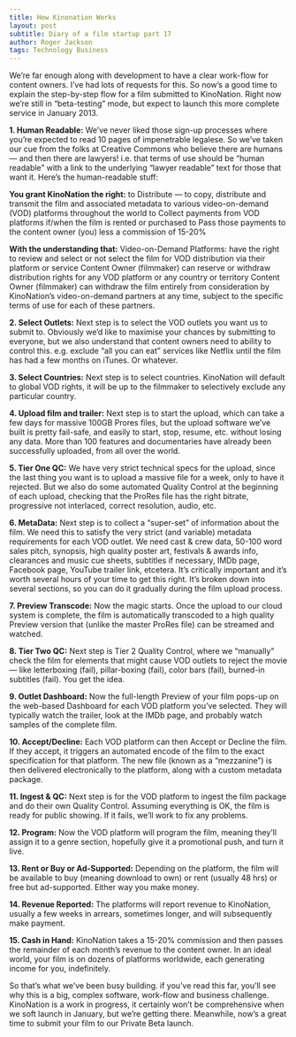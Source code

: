 ```yaml
---
title: How Kinonation Works
layout: post
subtitle: Diary of a film startup part 17
author: Roger Jackson
tags: Technology Business
---
```

We’re far enough along with development to have a clear work-flow for content owners. I’ve had lots of requests for this. So now’s a good time to explain the step-by-step flow for a film submitted to KinoNation. Right now we’re still in “beta-testing” mode, but expect to launch this more complete service in January 2013.

<b>1. Human Readable:</b> We’ve never liked those sign-up processes where you’re expected to read 10 pages of impenetrable legalese. So we’ve taken our cue from the folks at Creative Commons who believe there are humans — and then there are lawyers! i.e. that terms of use should be “human readable” with a link to the underlying “lawyer readable” text for those that want it. Here’s the human-readable stuff:

<b>You grant KinoNation the right:</b>
to Distribute — to copy, distribute and transmit the film and associated metadata to various video-on-demand (VOD) platforms throughout the world
to Collect payments from VOD platforms if/when the film is rented or purchased
to Pass those payments to the content owner (you) less a commission of 15-20%

<b>With the understanding that:</b>
Video-on-Demand Platforms: have the right to review and select or not select the film for VOD distribution via their platform or service
Content Owner (filmmaker) can reserve or withdraw distribution rights for any VOD platform or any country or territory
Content Owner (filmmaker) can withdraw the film entirely from consideration by KinoNation’s video-on-demand partners at any time, subject to the specific terms of use for each of these partners.

<b>2. Select Outlets:</b> Next step is to select the VOD outlets you want us to submit to. Obviously we’d like to maximise your chances by submitting to everyone, but we also understand that content owners need to ability to control this. e.g. exclude “all you can eat” services like Netflix until the film has had a few months on iTunes. Or whatever.

<b>3. Select Countries:</b> Next step is to select countries. KinoNation will default to global VOD rights, it will be up to the filmmaker to selectively exclude any particular country.

<b>4. Upload film and trailer:</b> Next step is to start the upload, which can take a few days for massive 100GB Prores files, but the upload software we’ve built is pretty fail-safe, and easily to start, stop, resume, etc. without losing any data. More than 100 features and documentaries have already been successfully uploaded, from all over the world.

<b>5. Tier One QC:</b> We have very strict technical specs for the upload, since the last thing you want is to upload a massive file for a week, only to have it rejected. But we also do some automated Quality Control at the beginning of each upload, checking that the ProRes file has the right bitrate, progressive not interlaced, correct resolution, audio, etc.

<b>6. MetaData:</b> Next step is to collect a “super-set” of information about the film. We need this to satisfy the very strict (and variable) metadata requirements for each VOD outlet. We need cast & crew data, 50-100 word sales pitch, synopsis, high quality poster art, festivals & awards info, clearances and music cue sheets, subtitles if necessary, IMDb page, Facebook page, YouTube trailer link, etcetera. It’s critically important and it’s worth several hours of your time to get this right. It’s broken down into several sections, so you can do it gradually during the film upload process.

<b>7. Preview Transcode:</b> Now the magic starts. Once the upload to our cloud system is complete, the film is automatically transcoded to a high quality Preview version that (unlike the master ProRes file) can be streamed and watched.

<b>8. Tier Two QC:</b> Next step is Tier 2 Quality Control, where we “manually” check the film for elements that might cause VOD outlets to reject the movie — like letterboxing (fail), pillar-boxing (fail), color bars (fail), burned-in subtitles (fail). You get the idea.

<b>9. Outlet Dashboard:</b> Now the full-length Preview of your film pops-up on the web-based Dashboard for each VOD platform you’ve selected. They will typically watch the trailer, look at the IMDb page, and probably watch samples of the complete film.

<b>10. Accept/Decline:</b> Each VOD platform can then Accept or Decline the film. If they accept, it triggers an automated encode of the film to the exact specification for that platform. The new file (known as a “mezzanine”) is then delivered electronically to the platform, along with a custom metadata package.

<b>11. Ingest & QC:</b> Next step is for the VOD platform to ingest the film package and do their own Quality Control. Assuming everything is OK, the film is ready for public showing. If it fails, we’ll work to fix any problems.

<b>12. Program:</b> Now the VOD platform will program the film, meaning they’ll assign it to a genre section, hopefully give it a promotional push, and turn it live.

<b>13. Rent or Buy or Ad-Supported:</b> Depending on the platform, the film will be available to buy (meaning download to own) or rent (usually 48 hrs) or free but ad-supported. Either way you make money.

<b>14. Revenue Reported:</b> The platforms will report revenue to KinoNation, usually a few weeks in arrears, sometimes longer, and will subsequently make payment.

<b>15. Cash in Hand:</b> KinoNation takes a 15-20% commission and then passes the remainder of each month’s revenue to the content owner. In an ideal world, your film is on dozens of platforms worldwide, each generating income for you, indefinitely.

So that’s what we’ve been busy building. if you’ve read this far, you’ll see why this is a big, complex software, work-flow and business challenge. KinoNation is a work in progress, it certainly won’t be comprehensive when we soft launch in January, but we’re getting there. Meanwhile, now’s a great time to submit your film to our Private Beta launch.
